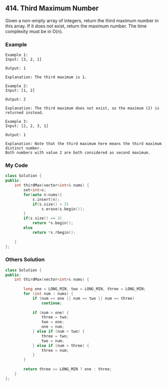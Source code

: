 ## 414. Third Maximum Number

Given a non-empty array of integers, return the third maximum number in this array. If it does not exist, return the maximum number. The time complexity must be in O(n).


### Example
```
Example 1:
Input: [3, 2, 1]

Output: 1

Explanation: The third maximum is 1.

Example 2:
Input: [1, 2]

Output: 2

Explanation: The third maximum does not exist, so the maximum (2) is returned instead.

Example 3:
Input: [2, 2, 3, 1]

Output: 1

Explanation: Note that the third maximum here means the third maximum distinct number.
Both numbers with value 2 are both considered as second maximum.
```

### My Code
```c++
class Solution {
public:
    int thirdMax(vector<int>& nums) {
        set<int>s;
        for(auto n:nums){
            s.insert(n);
            if(s.size() > 3)
                s.erase(s.begin());
        }
        if(s.size() == 3)
            return *s.begin();
        else
            return *s.rbegin();
        
    }
};
```


### Others Solution
```c++
class Solution {
public:
    int thirdMax(vector<int>& nums) {
        
        long one = LONG_MIN, two = LONG_MIN, three = LONG_MIN;
        for (int num : nums) {
            if (num == one || num == two || num == three)
                continue;
            
            if (num > one) {
                three = two;
                two = one;
                one = num;
            } else if (num > two) {
                three = two;
                two = num;
            } else if (num > three) {
                three = num;
            }
        }
        
        return three == LONG_MIN ? one : three;
    }
};
```

